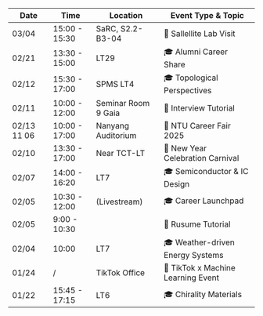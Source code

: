 
| Date        | Time          | Location            | Event Type & Topic                 |
| ----------- | ------------- | ------------------- | ---------------------------------- |
| 03/04       | 15:00 - 15:30 | SaRC, S2.2-B3-04    | 🚌 Sallellite Lab Visit            |
| 02/21       | 13:30 - 15:00 | LT29                | 🎓 Alumni Career Share             |
| 02/12       | 15:30 - 17:00 | SPMS LT4            | 🎓 Topological Perspectives        |
| 02/11       | 10:00 - 12:00 | Seminar Room 9 Gaia | 👔 Interview Tutorial              |
| 02/13 11 06 | 10:00 - 17:00 | Nanyang Auditorium  | 👔 NTU Career Fair 2025            |
| 02/10       | 13:30 - 17:00 | Near TCT-LT         | 🎉 New Year Celebration Carnival   |
| 02/07       | 14:00 - 16:20 | LT7                 | 🎓 Semiconductor & IC Design       |
| 02/05       | 10:30 - 12:00 | (Livestream)        | 🎓 Career Launchpad                |
| 02/05       | 9:00 - 10:30  |                     | 👔 Rusume Tutorial                 |
| 02/04       | 10:00         | LT7                 | 🎓 Weather-driven Energy Systems   |
| 01/24       | /             | TikTok Office       | 🚌 TikTok x Machine Learning Event |
| 01/22       | 15:45 - 17:15 | LT6                 | 🎓 Chirality Materials             |

